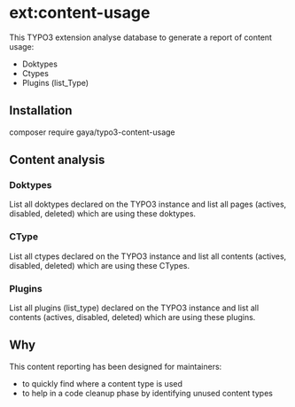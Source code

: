 # ext:content-usage

This TYPO3 extension analyse database to generate a report of content usage:

- Doktypes
- Ctypes
- Plugins (list_Type)

## Installation

composer require gaya/typo3-content-usage

## Content analysis

### Doktypes

List all doktypes declared on the TYPO3 instance and list all pages (actives, disabled, deleted) which are using these doktypes.

### CType

List all ctypes declared on the TYPO3 instance and list all contents (actives, disabled, deleted) which are using these CTypes.

### Plugins

List all plugins (list_type) declared on the TYPO3 instance and list all contents (actives, disabled, deleted) which are using these plugins.

## Why

This content reporting has been designed for maintainers:

- to quickly find where a content type is used
- to help in a code cleanup phase by identifying unused content types
